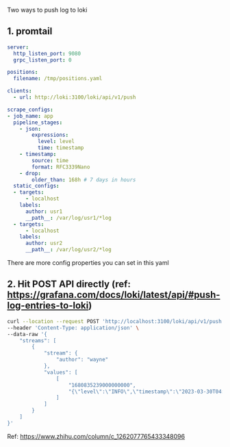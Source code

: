 Two ways to push log to loki
## 1. promtail
```yaml
server:
  http_listen_port: 9080
  grpc_listen_port: 0

positions:
  filename: /tmp/positions.yaml

clients:
  - url: http://loki:3100/loki/api/v1/push

scrape_configs:
- job_name: app
  pipeline_stages:
    - json:
        expressions:
          level: level
          time: timestamp
    - timestamp:
        source: time
        format: RFC3339Nano
    - drop:
        older_than: 168h # 7 days in hours
  static_configs:
  - targets:
      - localhost
    labels:
      author: usr1
      __path__: /var/log/usr1/*log
  - targets:
      - localhost
    labels:
      author: usr2
      __path__: /var/log/usr2/*log
```
There are more config properties you can set in this yaml 

## 2. Hit POST API directly (ref: https://grafana.com/docs/loki/latest/api/#push-log-entries-to-loki)
```bash
curl --location --request POST 'http://localhost:3100/loki/api/v1/push' \
--header 'Content-Type: application/json' \
--data-raw '{
    "streams": [
        {
            "stream": {
                "author": "wayne"
            },
            "values": [
                [
                    "1680835239000000000",
                    "{\"level\":\"INFO\",\"timestamp\":\"2023-03-30T04:01:09Z\",\"caller\":\"logging/initLog.go:51\",\"func\":\"xcloud/paymentchannel/internal/infra/logging.InitLog\",\"message\":\"Log starts to work...\"}"
                ]
            ]
        }
    ]
}'
```
Ref: https://www.zhihu.com/column/c_1262077765433348096